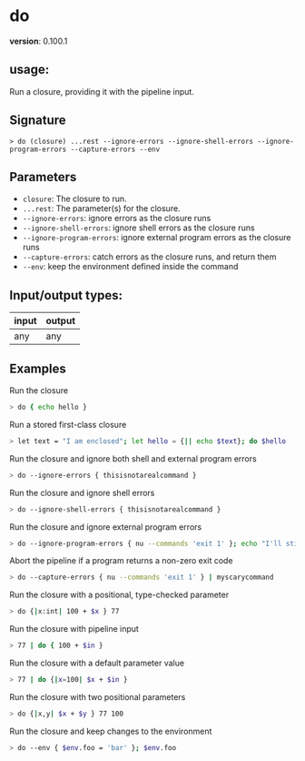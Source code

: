 # do

**version**: 0.100.1

## **usage**:

Run a closure, providing it with the pipeline input.

## Signature

`> do (closure) ...rest --ignore-errors --ignore-shell-errors --ignore-program-errors --capture-errors --env`

## Parameters

- `closure`: The closure to run.
- `...rest`: The parameter(s) for the closure.
- `--ignore-errors`: ignore errors as the closure runs
- `--ignore-shell-errors`: ignore shell errors as the closure runs
- `--ignore-program-errors`: ignore external program errors as the closure runs
- `--capture-errors`: catch errors as the closure runs, and return them
- `--env`: keep the environment defined inside the command

## Input/output types:

| input | output |
| ----- | ------ |
| any   | any    |

## Examples

Run the closure

```bash
> do { echo hello }
```

Run a stored first-class closure

```bash
> let text = "I am enclosed"; let hello = {|| echo $text}; do $hello
```

Run the closure and ignore both shell and external program errors

```bash
> do --ignore-errors { thisisnotarealcommand }
```

Run the closure and ignore shell errors

```bash
> do --ignore-shell-errors { thisisnotarealcommand }
```

Run the closure and ignore external program errors

```bash
> do --ignore-program-errors { nu --commands 'exit 1' }; echo "I'll still run"
```

Abort the pipeline if a program returns a non-zero exit code

```bash
> do --capture-errors { nu --commands 'exit 1' } | myscarycommand
```

Run the closure with a positional, type-checked parameter

```bash
> do {|x:int| 100 + $x } 77
```

Run the closure with pipeline input

```bash
> 77 | do { 100 + $in }
```

Run the closure with a default parameter value

```bash
> 77 | do {|x=100| $x + $in }
```

Run the closure with two positional parameters

```bash
> do {|x,y| $x + $y } 77 100
```

Run the closure and keep changes to the environment

```bash
> do --env { $env.foo = 'bar' }; $env.foo
```
